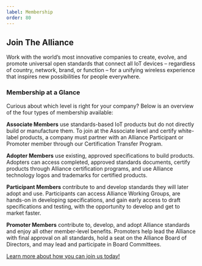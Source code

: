 ```yaml
---
label: Membership
order: 80
---
```

## Join The Alliance

Work with the world’s most innovative companies to create, evolve, and promote universal open standards that connect all IoT devices – regardless of country, network, brand, or function – for a unifying wireless experience that inspires new possibilities for people everywhere.

### Membership at a Glance

Curious about which level is right for your company? Below is an overview of the four types of membership available:

**Associate Members** use standards-based IoT products but do not directly build or manufacture them. To join at the Associate level and certify white-label products, a company must partner with an Alliance Participant or Promoter member through our Certification Transfer Program.

**Adopter Members** use existing, approved specifications to build products. Adopters can access completed, approved standards documents, certify products through Alliance certification programs, and use Alliance technology logos and trademarks for certified products.

**Participant Members** contribute to and develop standards they will later adopt and use. Participants can access Alliance Working Groups, are hands-on in developing specifications, and gain early access to draft specifications and testing, with the opportunity to develop and get to market faster.

**Promoter Members** contribute to, develop, and adopt Alliance standards and enjoy all other member-level benefits. Promoters help lead the Alliance with final approval on all standards, hold a seat on the Alliance Board of Directors, and may lead and participate in Board Committees.

[Learn more about how you can join us today!](https://csa-iot.org/become-member/)
